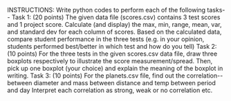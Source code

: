 INSTRUCTIONS:
Write python codes to perform each of the following tasks--
Task 1: (20 points)
The given data file (scores.csv) contains 3 test scores and 1 project score.
Calculate (and display) the max, min, range, mean, var, and standard dev for each column of scores.
Based on the calculated data, compare student performance in the three tests (e.g. in your opinion, students performed best/better in which test and how do you tell)
Task 2: (10 points)
For the three tests in the given scores.csv data file, draw three boxplots respectively to illustrate the score measurement/spread.
Then, pick up one boxplot (your choice) and explain the meaning of the boxplot in writing.
Task 3: (10 points)
For the planets.csv file, find out the correlation--
between diameter and mass
between distance and temp
between period and day
Interpret each correlation as strong, weak or no correlation etc.
